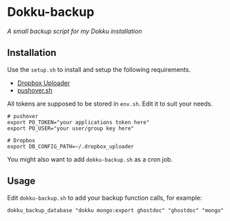 # Dokku-backup
*A small backup script for my Dokku installation*

## Installation
Use the ```setup.sh``` to install and setup the following requirements.

- [Dropbox Uploader](https://github.com/andreafabrizi/Dropbox-Uploader)
- [pushover.sh](https://github.com/jnwatts/pushover.sh.git)

All tokens are supposed to be stored in ```env.sh```. Edit it to suit your needs.
```
# pushover
export PO_TOKEN="your applications token here"
export PO_USER="your user/group key here"

# Dropbox
export DB_CONFIG_PATH=~/.dropbox_uploader
```

You might also want to add ```dokku-backup.sh``` as a cron job.

## Usage
Edit ```dokku-backup.sh``` to add your backup function calls, for example:
```
dokku_backup_database "dokku mongo:export ghostdoc" "ghostdoc" "mongo"
```
